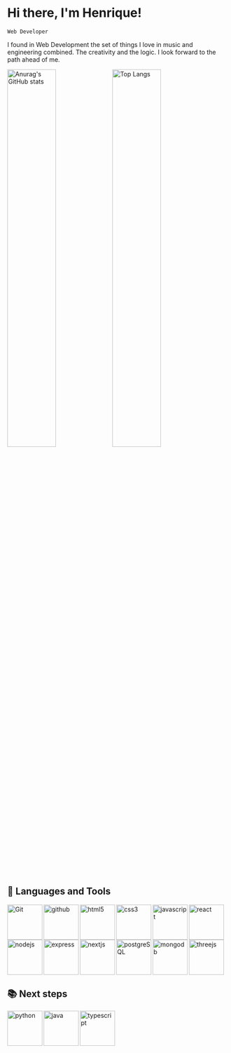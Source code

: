 # Hi there, I'm Henrique!

`Web Developer`

I found in Web Development the set of things I love in music and engineering combined. The creativity and the logic. I look forward to the path ahead of me.

<img align="left" width="47%" alt="Anurag's GitHub stats" src="https://github-readme-stats.vercel.app/api?username=Rick1Marques&show_icons=true&theme=gruvbox">

<img alt="Top Langs" width="47%" src="https://github-readme-stats.vercel.app/api/top-langs/?username=Rick1Marques&layout=donut&theme=gruvbox">

<br/>

## 🧰 Languages and Tools


<img align="left"  width="80px" alt="Git" src="https://cdn.jsdelivr.net/gh/devicons/devicon/icons/git/git-original-wordmark.svg" />

<img align="left"  width="80px" alt="github" src="https://cdn.jsdelivr.net/gh/devicons/devicon/icons/github/github-original-wordmark.svg" />

<img align="left"  width="80px" alt="html5" src="https://cdn.jsdelivr.net/gh/devicons/devicon/icons/html5/html5-original-wordmark.svg" />

<img align="left"  width="80px" alt="css3" src="https://cdn.jsdelivr.net/gh/devicons/devicon/icons/css3/css3-original-wordmark.svg" />

<img align="left"  width="80px" alt="javascript" src="https://cdn.jsdelivr.net/gh/devicons/devicon/icons/javascript/javascript-original.svg" />

<img align="left"  width="80px" alt="react" src="https://cdn.jsdelivr.net/gh/devicons/devicon/icons/react/react-original-wordmark.svg" />

<img  align="left"  width="80px" alt="nodejs" src="https://cdn.jsdelivr.net/gh/devicons/devicon/icons/nodejs/nodejs-plain-wordmark.svg" />
          
<img  align="left"  width="80px" alt="express" src="https://cdn.jsdelivr.net/gh/devicons/devicon/icons/express/express-original-wordmark.svg" />

<img align="left"  width="80px" alt="nextjs" src="https://cdn.jsdelivr.net/gh/devicons/devicon/icons/nextjs/nextjs-original.svg" />

<img align="left"  width="80px" alt="postgreSQL" src="https://cdn.jsdelivr.net/gh/devicons/devicon/icons/postgresql/postgresql-original-wordmark.svg" />

<img align="left"  width="80px" alt="mongodb" src="https://cdn.jsdelivr.net/gh/devicons/devicon/icons/mongodb/mongodb-original-wordmark.svg" />

<img  width="80px" alt="threejs" src="https://cdn.jsdelivr.net/gh/devicons/devicon/icons/threejs/threejs-original-wordmark.svg" />


<br/>


## 📚 Next steps


<img align="left"  width="80px" alt="python" src="https://cdn.jsdelivr.net/gh/devicons/devicon/icons/python/python-original-wordmark.svg" />

<img align="left"  width="80px" alt="java" src="https://cdn.jsdelivr.net/gh/devicons/devicon/icons/java/java-original-wordmark.svg" />

<img width="80px" alt="typescript" src="https://cdn.jsdelivr.net/gh/devicons/devicon/icons/typescript/typescript-original.svg" />



